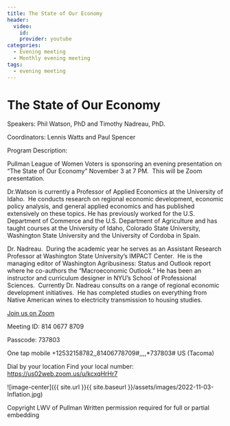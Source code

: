 ```yaml
---
title: The State of Our Economy
header:
  video:
    id: 
    provider: youtube
categories:
  - Evening meeting
  - Monthly evening meeting
tags:
  - evening meeting
---
```


# The State of Our Economy

Speakers: Phil Watson, PhD and Timothy Nadreau, PhD.  

Coordinators: Lennis Watts and Paul Spencer

Program Description: 

Pullman League of Women Voters is sponsoring an evening presentation on “The State of Our Economy” November 3 at 7 PM.  This will be Zoom presentation.

Dr.Watson is currently a Professor of Applied Economics at the University of Idaho.  He conducts research on regional economic development, economic policy analysis, and general applied economics and has published extensively on these topics. He has previously worked for the U.S. Department of Commerce and the U.S. Department of Agriculture and has taught courses at the University of Idaho, Colorado State University, Washington State University and the University of Cordoba in Spain.
 
 
Dr. Nadreau.  During the academic year he serves as an Assistant Research Professor at Washington State University’s IMPACT Center.  He is the managing editor of Washington Agribusiness: Status and Outlook report where he co-authors the “Macroeconomic Outlook.” He has been an instructor and curriculum designer in NYU’s School of Professional Sciences.  Currently Dr. Nadreau consults on a range of regional economic development initiatives.  He has completed studies on everything from Native American wines to electricity transmission to housing studies.



[Join us on Zoom](https://us02web.zoom.us/j/81406778709?pwd=QmZUYlpaVEFxRHlTc1Fwd01KODJXQT09)

Meeting ID: 814 0677 8709

Passcode: 737803

One tap mobile +12532158782,,81406778709#,,,,*737803# US (Tacoma)

Dial by your location
Find your local number: https://us02web.zoom.us/u/kcxqHrHr7


![image-center]({{ site.url }}{{ site.baseurl }}/assets/images/2022-11-03-Inflation.jpg)

Copyright LWV of Pullman
Written permission required for full or partial embedding

<!---change the title to whatever you want the post to be titled
change the ID out to the end of the youtube link https://youtu.be/r61ARK4Qv9c -->
